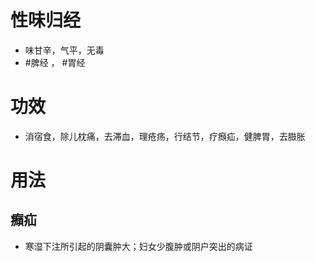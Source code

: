 # 性味归经
- 味甘辛，气平，无毒
-  #脾经 ， #胃经 
# 功效
- 消宿食，除儿枕痛，去滞血，理疮疡，行结节，疗㿗疝，健脾胃，去臌胀
# 用法
## 㿗疝
- 寒湿下注所引起的阴囊肿大；妇女少腹肿或阴户突出的病证